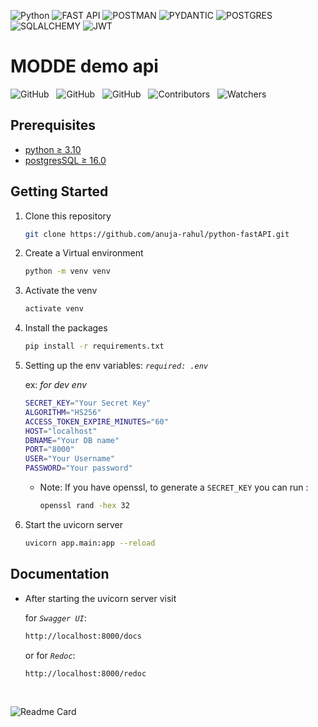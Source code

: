![Python](https://img.shields.io/badge/-python-000?style=for-the-badge&logo=python)
![FAST API](https://img.shields.io/badge/-fast_api-000?style=for-the-badge&logo=fastapi)
![POSTMAN](https://img.shields.io/badge/-postman-000?style=for-the-badge&logo=postman)
![PYDANTIC](https://img.shields.io/badge/-pydantic-000?style=for-the-badge&logo=pydantic)
![POSTGRES](https://img.shields.io/badge/-postgresql-000?style=for-the-badge&logo=postgresql)
![SQLALCHEMY](https://img.shields.io/badge/-sqlalchemy-000?style=for-the-badge&logo=sqlalchemy)
![JWT](https://img.shields.io/badge/-JWT-000?style=for-the-badge&logo=json-web-tokens)

# MODDE demo api  

![GitHub](https://img.shields.io/github/forks/anuja-rahul/MODDE-demo-api?style&logo=github)
&nbsp;
![GitHub](https://img.shields.io/github/license/anuja-rahul/MODDE-demo-api?style&logo=github)
&nbsp;
![GitHub](https://img.shields.io/github/stars/anuja-rahul/MODDE-demo-api?style&logo=github)
&nbsp;
![Contributors](https://img.shields.io/github/contributors/anuja-rahul/MODDE-demo-api?style&logo=github)
&nbsp;
![Watchers](https://img.shields.io/github/watchers/anuja-rahul/MODDE-demo-api?style&logo=github)
&nbsp;

## Prerequisites  

- [python ≥ 3.10](https://www.python.org/downloads/)
- [postgresSQL ≥ 16.0](https://www.postgresql.org/download/)

[//]: # (```mermaid)

[//]: # ()
[//]: # (```)

## Getting Started  

1. Clone this repository

    ```bash
    git clone https://github.com/anuja-rahul/python-fastAPI.git
    ```

2. Create a Virtual environment

    ```bash
    python -m venv venv
    ```

3. Activate the venv

    ```bash
    activate venv
    ```

4. Install the packages

    ```bash
    pip install -r requirements.txt
    ```

5. Setting up the env variables:  *`required: .env`*  

    ex: *for dev env*

    ```bash
    SECRET_KEY="Your Secret Key"
    ALGORITHM="HS256"
    ACCESS_TOKEN_EXPIRE_MINUTES="60"
    HOST="localhost"
    DBNAME="Your DB name"
    PORT="8000"
    USER="Your Username"
    PASSWORD="Your password"
    ```

    - Note: If you have openssl, to generate a `SECRET_KEY` you can run :
  
        ```bash
        openssl rand -hex 32
        ```

6. Start the uvicorn server

    ```bash
    uvicorn app.main:app --reload
    ```

## Documentation  

- After starting the uvicorn server visit

    for *`Swagger UI`*:

    ```bash
    http://localhost:8000/docs
    ```

    or for *`Redoc`*:

    ```bash
    http://localhost:8000/redoc
    ```

&nbsp;
&nbsp;
&nbsp;

![Readme Card](https://github-readme-stats.vercel.app/api/pin/?username=anuja-rahul&repo=MODDE-demo-api&theme=nightowl)


